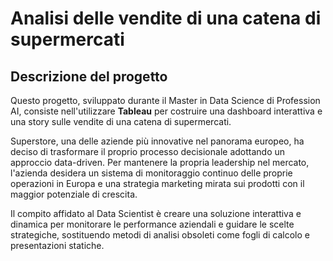 # Analisi delle vendite di una catena di supermercati

## Descrizione del progetto
Questo progetto, sviluppato durante il Master in Data Science di Profession AI, consiste nell'utilizzare **Tableau** per costruire una dashboard interattiva e una story sulle vendite di una catena di supermercati.

Superstore, una delle aziende più innovative nel panorama europeo, ha deciso di trasformare il proprio processo decisionale adottando un approccio data-driven. Per mantenere la propria leadership nel mercato, l'azienda desidera un sistema di monitoraggio continuo delle proprie operazioni in Europa e una strategia marketing mirata sui prodotti con il maggior potenziale di crescita.

Il compito affidato al Data Scientist è creare una soluzione interattiva e dinamica per monitorare le performance aziendali e guidare le scelte strategiche, sostituendo metodi di analisi obsoleti come fogli di calcolo e presentazioni statiche.
